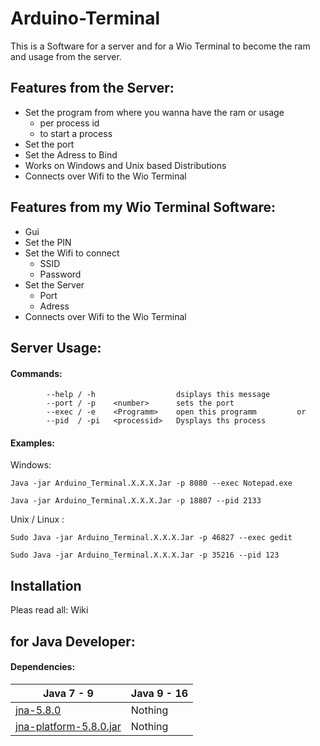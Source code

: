 # Arduino-Terminal
This is a Software for a server and for a Wio Terminal to become the ram and usage from the server.



## Features from the Server:

- Set the program from where you wanna have the ram or usage 
   - per process id 
   - to start a process
- Set the port
- Set the Adress to Bind
- Works on Windows and Unix based Distributions
- Connects over Wifi to the Wio Terminal

## Features from my Wio Terminal Software:
- Gui
- Set the PIN
- Set the Wifi to connect
    - SSID
    - Password
- Set the Server
    - Port
    - Adress
-  Connects over Wifi to the Wio Terminal

## Server Usage:
#### Commands:
```
        --help / -h                  dsiplays this message
        --port / -p    <number>      sets the port
        --exec / -e    <Programm>    open this programm         or
        --pid  / -pi   <processid>   Dysplays ths process
```
#### Examples:
Windows:
```
Java -jar Arduino_Terminal.X.X.X.Jar -p 8080 --exec Notepad.exe
```
```
Java -jar Arduino_Terminal.X.X.X.Jar -p 18807 --pid 2133
```
Unix / Linux :
```
Sudo Java -jar Arduino_Terminal.X.X.X.Jar -p 46827 --exec gedit
```

```
Sudo Java -jar Arduino_Terminal.X.X.X.Jar -p 35216 --pid 123
```
## Installation
Pleas read all: Wiki

## for Java Developer:

#### Dependencies:

|Java 7 - 9| Java 9 - 16|
|----------|------------|
|[jna-5.8.0](https://github.com/java-native-access/jna#jna)     | Nothing       |
|[jna-platform-5.8.0.jar](https://github.com/java-native-access/jna#jna-platform) | Nothing|
